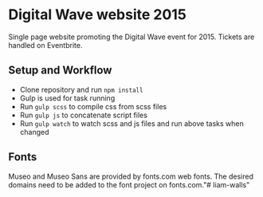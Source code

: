 # Digital Wave website 2015
Single page website promoting the Digital Wave event for 2015. Tickets are handled on Eventbrite.
## Setup and Workflow
* Clone repository and run ``npm install``
* Gulp is used for task running
* Run ``gulp scss`` to compile css from scss files
* Run ``gulp js`` to concatenate script files
* Run ``gulp watch`` to watch scss and js files and run above tasks when changed

## Fonts
Museo and Museo Sans are provided by fonts.com web fonts. The desired domains need to be added to the font project on fonts.com."# liam-walls" 

